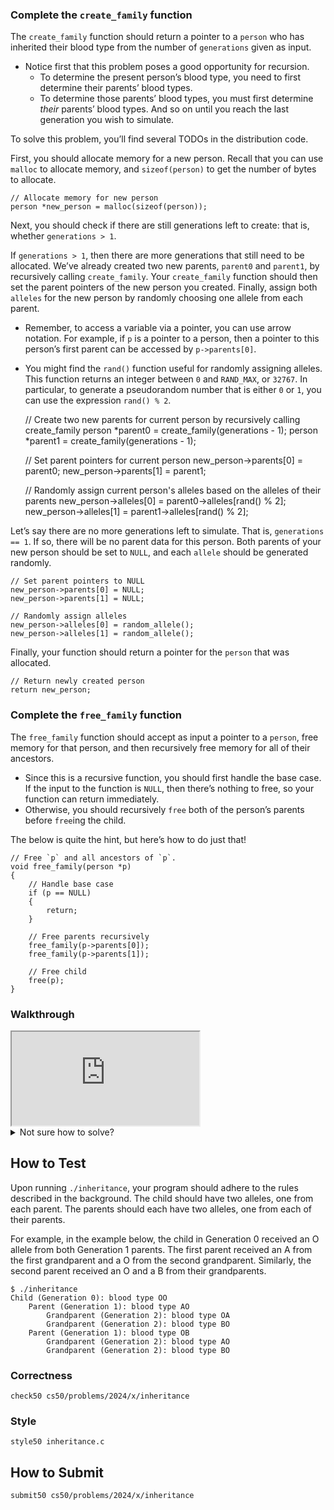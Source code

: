 ### Complete the `create_family` function

The `create_family` function should return a pointer to a `person` who has inherited their blood type from the number of `generations` given as input.

- Notice first that this problem poses a good opportunity for recursion.
  - To determine the present person’s blood type, you need to first determine their parents’ blood types.
  - To determine those parents’ blood types, you must first determine _their_ parents’ blood types. And so on until you reach the last generation you wish to simulate.

To solve this problem, you’ll find several TODOs in the distribution code.

First, you should allocate memory for a new person. Recall that you can use `malloc` to allocate memory, and `sizeof(person)` to get the number of bytes to allocate.

    // Allocate memory for new person
    person *new_person = malloc(sizeof(person));

Next, you should check if there are still generations left to create: that is, whether `generations > 1`.

If `generations > 1`, then there are more generations that still need to be allocated. We’ve already created two new parents, `parent0` and `parent1`, by recursively calling `create_family`. Your `create_family` function should then set the parent pointers of the new person you created. Finally, assign both `alleles` for the new person by randomly choosing one allele from each parent.

- Remember, to access a variable via a pointer, you can use arrow notation. For example, if `p` is a pointer to a person, then a pointer to this person’s first parent can be accessed by `p->parents[0]`.
- You might find the `rand()` function useful for randomly assigning alleles. This function returns an integer between `0` and `RAND_MAX`, or `32767`. In particular, to generate a pseudorandom number that is either `0` or `1`, you can use the expression `rand() % 2`.

  // Create two new parents for current person by recursively calling create_family
  person *parent0 = create_family(generations - 1);
  person *parent1 = create_family(generations - 1);

  // Set parent pointers for current person
  new_person->parents[0] = parent0;
  new_person->parents[1] = parent1;

  // Randomly assign current person's alleles based on the alleles of their parents
  new_person->alleles[0] = parent0->alleles[rand() % 2];
  new_person->alleles[1] = parent1->alleles[rand() % 2];

Let’s say there are no more generations left to simulate. That is, `generations == 1`. If so, there will be no parent data for this person. Both parents of your new person should be set to `NULL`, and each `allele` should be generated randomly.

    // Set parent pointers to NULL
    new_person->parents[0] = NULL;
    new_person->parents[1] = NULL;

    // Randomly assign alleles
    new_person->alleles[0] = random_allele();
    new_person->alleles[1] = random_allele();

Finally, your function should return a pointer for the `person` that was allocated.

    // Return newly created person
    return new_person;

### Complete the `free_family` function

The `free_family` function should accept as input a pointer to a `person`, free memory for that person, and then recursively free memory for all of their ancestors.

- Since this is a recursive function, you should first handle the base case. If the input to the function is `NULL`, then there’s nothing to free, so your function can return immediately.
- Otherwise, you should recursively `free` both of the person’s parents before `free`ing the child.

The below is quite the hint, but here’s how to do just that!

    // Free `p` and all ancestors of `p`.
    void free_family(person *p)
    {
        // Handle base case
        if (p == NULL)
        {
            return;
        }

        // Free parents recursively
        free_family(p->parents[0]);
        free_family(p->parents[1]);

        // Free child
        free(p);
    }

### Walkthrough

<div class="ratio ratio-16x9" data-video=""><iframe allow="accelerometer; autoplay; encrypted-media; gyroscope; picture-in-picture" allowfullscreen="" class="border" data-video="" src="https://www.youtube.com/embed/9p7ddI3ozTY?modestbranding=0&amp;rel=0&amp;showinfo=0"></iframe></div>

<details><summary>Not sure how to solve?</summary><div class="ratio ratio-16x9" data-video=""><iframe allow="accelerometer; autoplay; encrypted-media; gyroscope; picture-in-picture" allowfullscreen="" class="border" data-video="" src="https://www.youtube.com/embed/H7LULatPwcQ?modestbranding=0&amp;rel=0&amp;showinfo=0"></iframe></div></details>

## How to Test

Upon running `./inheritance`, your program should adhere to the rules described in the background. The child should have two alleles, one from each parent. The parents should each have two alleles, one from each of their parents.

For example, in the example below, the child in Generation 0 received an O allele from both Generation 1 parents. The first parent received an A from the first grandparent and a O from the second grandparent. Similarly, the second parent received an O and a B from their grandparents.

    $ ./inheritance
    Child (Generation 0): blood type OO
        Parent (Generation 1): blood type AO
            Grandparent (Generation 2): blood type OA
            Grandparent (Generation 2): blood type BO
        Parent (Generation 1): blood type OB
            Grandparent (Generation 2): blood type AO
            Grandparent (Generation 2): blood type BO

### Correctness

    check50 cs50/problems/2024/x/inheritance

### Style

    style50 inheritance.c

## How to Submit

    submit50 cs50/problems/2024/x/inheritance
